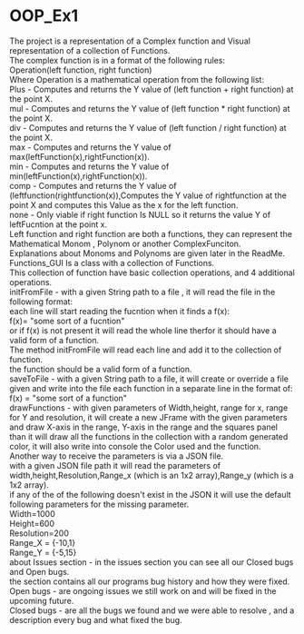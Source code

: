 # OOP_Ex1

The project is a representation of a Complex function and Visual representation of a collection of Functions.  
The complex function is in a format of the following rules:  
Operation(left function, right function)  
Where Operation is a mathematical operation from the following list:  
Plus - Computes and returns the Y value of (left function + right function) at the point X.  
mul - Computes and returns the Y value of (left function * right function) at the point X.  
div - Computes and returns the Y value of (left function / right function) at the point X.  
max - Computes and returns the Y value of max(leftFunction(x),rightFunction(x)).  
min - Computes and returns the Y value of min(leftFunction(x),rightFunction(x)).  
comp - Computes and returns the Y value of (leftfunction(rightfunction(x)),Computes the Y value of   rightfunction at the point X and computes this Value as the x for the left function.  
none - Only viable if right function Is NULL so it returns the value Y of leftFucntion at the point x.  
Left function and right function are both a functions, they can represent the Mathematical Monom , Polynom   or another ComplexFunciton.  
Explanations about Monoms and Polynoms  are given later in the ReadMe.  
 Functions_GUI Is a class with a collection of Functions.  
This collection of function have basic collection operations, and 4 additional operations.  
initFromFile - with a given String path to a file , it will read the file in the following format:  
each line will start reading the fucntion when it finds a f(x):  
f(x)= "some sort of a fucntion"  
or if f(x) is not present it will read the whole line therfor it should have a valid form of a function.  
The method initFromFile will read each line and add it to the collection of function.  
the function should be a valid form of a function.  
saveToFile - with  a given String path to a file, it will create or override a file given and write into the   file each function in a separate line in the format of:  
f(x) = "some sort of a function"  
drawFunctions - with given parameters of Width,height, range for x, range for Y and resolution, it will   create a new JFrame with the given parameters and draw X-axis in the range, Y-axis in the range and the   squares panel than it will draw all the functions in the collection with a random generated color, it will   also write into console the Color used and the function.  
Another way to receive the parameters is via a JSON file.  
with a given JSON file path it will read the parameters of width,height,Resolution,Range_x (which is an 1x2   array),Range_y (which is a 1x2 array).  
if any of the of the following doesn't exist in the JSON it will use the default following parameters for   the missing parameter.  
Width=1000  
Height=600  
Resolution=200  
Range_X = {-10,1}  
Range_Y = {-5,15}  
about Issues section - in the issues section you can see all our Closed bugs and Open bugs.  
the section contains all our programs bug history and how they were fixed.  
Open bugs - are ongoing issues we still work on and will be fixed in the upcoming future.  
Closed bugs - are all the bugs we found and we were able to resolve , and a description every bug and what fixed the bug.    

 

